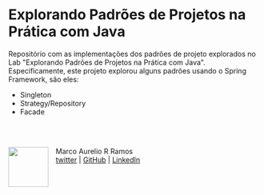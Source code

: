 # Explorando Padrões de Projetos na Prática com Java

Repositório com as implementações dos padrões de projeto explorados no Lab "Explorando Padrões de Projetos na Prática com Java". Especificamente, este projeto explorou alguns padrões usando o Spring Framework, são eles:
- Singleton
- Strategy/Repository
- Facade


</p>
<br/><br/>
<p>
    <img align=left margin=10 width=80 src="https://avatars.githubusercontent.com/u/99621895?s=400&u=6fc34c3626dca02a7ffaf540e887dd687fd93159&v=4"/>
    <p>&nbsp&nbsp&nbspMarco Aurelio R Ramos<br>
    &nbsp&nbsp&nbsp<a href="https://twitter.com/testingmarco?t=OoFCoh2Y1wa0oSbkOx1phA&s=08/">twitter</a>&nbsp;|&nbsp;<a href="https://github.com/testingmarco">GitHub</a>&nbsp;|&nbsp;<a href="https://www.linkedin.com/in/marcoa100/">LinkedIn</a>
